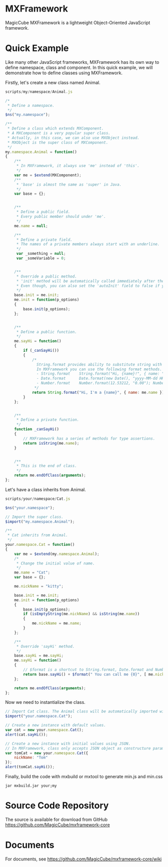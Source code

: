 # MXFramework
MagicCube MXFramework is a lightweight Object-Oriented JavaScript framework.

# Quick Example
Like many other JavaScript frameworks, MXFramework has its own way to define namespace, class and component.
In this quick example, we will demonstrate how to define classes using MXFramework.

Firstly, let's create a new class named Animal.


```javascript
scripts/my/namespace/Animal.js

/* 
 * Define a namespace.
 */
$ns("my.namespace");

/**
 * Define a class which extends MXComponent.
 * A MXComponent is a very popular super class.
 * Actually, in this case, we can also use MXObject instead.
 * MXObject is the super class of MXComponent.
 */
my.namespace.Animal = function()
{
	/**
	 * In MXFramework, it always use 'me' instead of 'this'.
	 */
	var me = $extend(MXComponent);
	/**
	 * 'base' is almost the same as 'super' in Java.
	 */
	var base = {};


	/**
	 * Define a public field.
	 * Every public member should under 'me'.
	 */
	me.name = null;

	/**
	 * Define a private field.
	 * The names of a private members always start with an underline.
	 */
	 var _something = null;
	 var _someVariable = 0;


	/**
	 * Override a public method.
	 * 'init' method will be automatically called immediately after the instance is created.
	 * Even though, you can also set the 'autoInit' field to false if you need lazy intialization.
	 */
	base.init = me.init;
	me.init = function(p_options)
	{
		base.init(p_options);
	};


	/**
	 * Define a public function.
	 */
	me.sayHi = function()
	{
		if (_canSayHi())
		{
			/* 
			  String.format provides ability to substitute string with JSON object or array.
			  In MXFramework you can use the following format methods.
			  - String.format    String.format("Hi, {name}!", { name: "Henry" }); String.format("Hi, {0}", [ "Henry" ])
			  - Date.format      Date.format(new Date(), "yyyy-MM-dd HH:mm:ss"); Date.format(new Date(), "yy年M月d日");
			  - Number.format    Number.format(12.53212, "0.00"); Number.format(123, "00000000");
			 */
			return String.format("Hi, I'm a {name}", { name: me.name });
		}
	};


	/**
	 * Define a private function.
	 */
	function _canSayHi()
	{
		// MXFramework has a series of methods for type assertions.
		return isString(me.name);
	}


	/**
	 * This is the end of class.
	 */
	return me.endOfClass(arguments);
};
```









Let's have a class inherits from Animal.

```javascript
scripts/your/namespace/Cat.js

$ns("your.namespace");

// Import the super class.
$import("my.namespace.Animal");

/**
 * Cat inherits from Animal.
 */
your.namespace.Cat = function()
{
	var me = $extend(my.namespace.Animal);
	/*
	 * Change the initial value of name.
	 */
	me.name = "Cat";
	var base = {};

	me.nickName = "kitty";

	base.init = me.init;
	me.init = function(p_options)
	{
		base.init(p_options);
		if (isEmptyString(me.nickName) && isString(me.name))
		{
			me.nickName = me.name;
		}
	};

	/**
	 * Override 'sayHi' method.
	 */
	base.sayHi = me.sayHi;
	me.sayHi = function()
	{
		// $format is a shortcut to String.format, Date.format and Number.format.
		return base.sayHi() + $format(" You can call me {0}", [ me.nickName ]);
	};

	return me.endOfClass(arguments);
};
```







Now we need to instantialize the class.
```JavaScript
// Import Cat class. The Animal class will be automatically imported with Cat.
$import("your.namespace.Cat");

// Create a new instance with default values.
var cat = new your.namespace.Cat();
alert(cat.sayHi());

// Create a new instance with initial values using JSON.
// In MXFramework, class only accepts JSON object as constructure parameter.
var tomCat = new your.namespace.Cat({
    nickName: "Tom"
});
alert(tomCat.sayHi());
```

Finally, build the code with mxbuild or mxtool to generate min.js and min.css
```
jar mxbuild.jar your;my
```


# Source Code Repository
The source is available for download from GitHub
https://github.com/MagicCube/mxframework-core

# Documents
For documents, see https://github.com/MagicCube/mxframework-core/wiki
